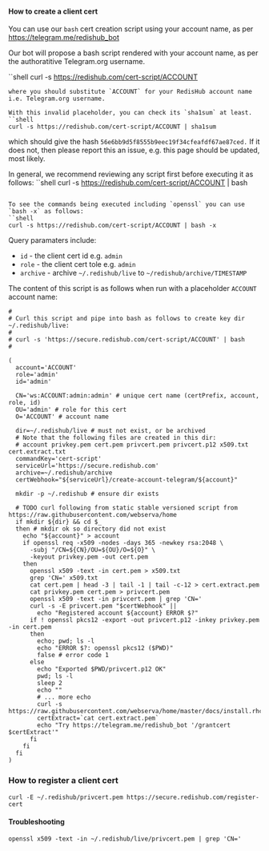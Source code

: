 
#### How to create a client cert 

You can use our `bash` cert creation script using your account name, as per https://telegram.me/redishub_bot

Our bot will propose a bash script rendered with your account name, as per the authoratitive Telegram.org username.

``shell
curl -s https://redishub.com/cert-script/ACCOUNT
```
where you should substitute `ACCOUNT` for your RedisHub account name i.e. Telegram.org username.

With this invalid placeholder, you can check its `sha1sum` at least.
``shell
curl -s https://redishub.com/cert-script/ACCOUNT | sha1sum
```
which should give the hash `56e6bb9d5f8555b9eec19f34cfeafdf67ae87ced.` If it does not, then please report this an issue, e.g. this page should be updated, most likely.

In general, we recommend reviewing any script first before executing it as follows:
``shell
curl -s https://redishub.com/cert-script/ACCOUNT | bash
```

To see the commands being executed including `openssl` you can use `bash -x` as follows:
``shell
curl -s https://redishub.com/cert-script/ACCOUNT | bash -x
```

Query paramaters include:
- `id` - the client cert id e.g. `admin`
- `role` - the client cert tole e.g. `admin`
- `archive` - archive `~/.redishub/live` to `~/redishub/archive/TIMESTAMP` 

The content of this script is as follows when run with a placeholder `ACCOUNT` account name:
```shell
# 
# Curl this script and pipe into bash as follows to create key dir ~/.redishub/live:
# 
# curl -s 'https://secure.redishub.com/cert-script/ACCOUNT' | bash
# 

(
  account='ACCOUNT'
  role='admin'
  id='admin'

  CN='ws:ACCOUNT:admin:admin' # unique cert name (certPrefix, account, role, id)
  OU='admin' # role for this cert
  O='ACCOUNT' # account name

  dir=~/.redishub/live # must not exist, or be archived
  # Note that the following files are created in this dir:
  # account privkey.pem cert.pem privcert.pem privcert.p12 x509.txt cert.extract.txt
  commandKey='cert-script'
  serviceUrl='https://secure.redishub.com'
  archive=~/.redishub/archive
  certWebhook="${serviceUrl}/create-account-telegram/${account}"

  mkdir -p ~/.redishub # ensure dir exists

  # TODO curl following from static stable versioned script from https://raw.githubusercontent.com/webserva/home
  if mkdir ${dir} && cd $_
  then # mkdir ok so directory did not exist
    echo "${account}" > account
    if openssl req -x509 -nodes -days 365 -newkey rsa:2048 \
      -subj "/CN=${CN}/OU=${OU}/O=${O}" \
      -keyout privkey.pem -out cert.pem
    then
      openssl x509 -text -in cert.pem > x509.txt
      grep 'CN=' x509.txt
      cat cert.pem | head -3 | tail -1 | tail -c-12 > cert.extract.pem
      cat privkey.pem cert.pem > privcert.pem
      openssl x509 -text -in privcert.pem | grep 'CN='
      curl -s -E privcert.pem "$certWebhook" ||
        echo "Registered account ${account} ERROR $?"
      if ! openssl pkcs12 -export -out privcert.p12 -inkey privkey.pem -in cert.pem
      then
        echo; pwd; ls -l
        echo "ERROR $?: openssl pkcs12 ($PWD)"
        false # error code 1
      else
        echo "Exported $PWD/privcert.p12 OK"
        pwd; ls -l
        sleep 2
        echo ""
        # ... more echo
        curl -s https://raw.githubusercontent.com/webserva/home/master/docs/install.rhcurl.txt
        certExtract=`cat cert.extract.pem`
        echo "Try https://telegram.me/redishub_bot '/grantcert $certExtract'"
      fi
    fi
  fi
)
```


### How to register a client cert 

```shell
curl -E ~/.redishub/privcert.pem https://secure.redishub.com/register-cert
```


#### Troubleshooting

```shell
openssl x509 -text -in ~/.redishub/live/privcert.pem | grep 'CN='
```
 
